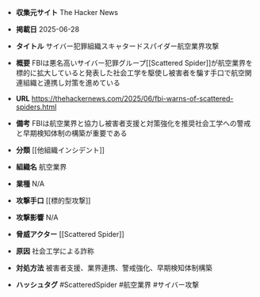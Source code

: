- **収集元サイト**
The Hacker News

- **掲載日**
2025-06-28

- **タイトル**
サイバー犯罪組織スキャタードスパイダー航空業界攻撃

- **概要**
FBIは悪名高いサイバー犯罪グループ[[Scattered Spider]]が航空業界を標的に拡大していると発表した社会工学を駆使し被害者を騙す手口で航空関連組織と連携し対策を進めている

- **URL**
https://thehackernews.com/2025/06/fbi-warns-of-scattered-spiders.html

- **備考**
FBIは航空業界と協力し被害者支援と対策強化を推奨社会工学への警戒と早期検知体制の構築が重要である

- **分類**
[[他組織インシデント]]

- **組織名**
航空業界

- **業種**
N/A

- **攻撃手口**
[[標的型攻撃]]

- **攻撃影響**
N/A

- **脅威アクター**
[[Scattered Spider]]

- **原因**
社会工学による詐称

- **対処方法**
被害者支援、業界連携、警戒強化、早期検知体制構築

- **ハッシュタグ**
#ScatteredSpider #航空業界 #サイバー攻撃
